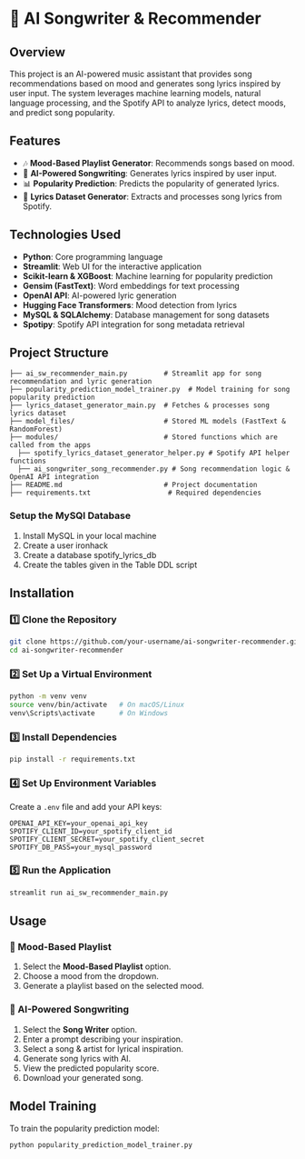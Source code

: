 # 🎵 AI Songwriter & Recommender

## Overview
This project is an AI-powered music assistant that provides song recommendations based on mood and generates song lyrics inspired by user input. The system leverages machine learning models, natural language processing, and the Spotify API to analyze lyrics, detect moods, and predict song popularity.

## Features
- 🎶 **Mood-Based Playlist Generator**: Recommends songs based on mood.
- 📝 **AI-Powered Songwriting**: Generates lyrics inspired by user input.
- 📊 **Popularity Prediction**: Predicts the popularity of generated lyrics.
- 🎼 **Lyrics Dataset Generator**: Extracts and processes song lyrics from Spotify.

## Technologies Used
- **Python**: Core programming language
- **Streamlit**: Web UI for the interactive application
- **Scikit-learn & XGBoost**: Machine learning for popularity prediction
- **Gensim (FastText)**: Word embeddings for text processing
- **OpenAI API**: AI-powered lyric generation
- **Hugging Face Transformers**: Mood detection from lyrics
- **MySQL & SQLAlchemy**: Database management for song datasets
- **Spotipy**: Spotify API integration for song metadata retrieval

## Project Structure
```
├── ai_sw_recommender_main.py         # Streamlit app for song recommendation and lyric generation
├── popularity_prediction_model_trainer.py  # Model training for song popularity prediction
├── lyrics_dataset_generator_main.py  # Fetches & processes song lyrics dataset
├── model_files/                      # Stored ML models (FastText & RandomForest)
├── modules/                          # Stored functions which are called from the apps
  ├── spotify_lyrics_dataset_generator_helper.py # Spotify API helper functions
  ├── ai_songwriter_song_recommender.py # Song recommendation logic & OpenAI API integration
├── README.md                         # Project documentation
├── requirements.txt                   # Required dependencies
```
### Setup the MySQl Database
  1. Install MySQL in your local machine
  2. Create a user ironhack
  3. Create a database spotify_lyrics_db
  4. Create the tables given in the Table DDL script  

## Installation
### 1️⃣ Clone the Repository
```bash
git clone https://github.com/your-username/ai-songwriter-recommender.git
cd ai-songwriter-recommender
```

### 2️⃣ Set Up a Virtual Environment
```bash
python -m venv venv
source venv/bin/activate   # On macOS/Linux
venv\Scripts\activate      # On Windows
```

### 3️⃣ Install Dependencies
```bash
pip install -r requirements.txt
```

### 4️⃣ Set Up Environment Variables
Create a `.env` file and add your API keys:
```
OPENAI_API_KEY=your_openai_api_key
SPOTIFY_CLIENT_ID=your_spotify_client_id
SPOTIFY_CLIENT_SECRET=your_spotify_client_secret
SPOTIFY_DB_PASS=your_mysql_password
```

### 5️⃣ Run the Application
```bash
streamlit run ai_sw_recommender_main.py
```

## Usage
### 🎵 Mood-Based Playlist
1. Select the **Mood-Based Playlist** option.
2. Choose a mood from the dropdown.
3. Generate a playlist based on the selected mood.

### 📝 AI-Powered Songwriting
1. Select the **Song Writer** option.
2. Enter a prompt describing your inspiration.
3. Select a song & artist for lyrical inspiration.
4. Generate song lyrics with AI.
5. View the predicted popularity score.
6. Download your generated song.

## Model Training
To train the popularity prediction model:
```bash
python popularity_prediction_model_trainer.py
```

